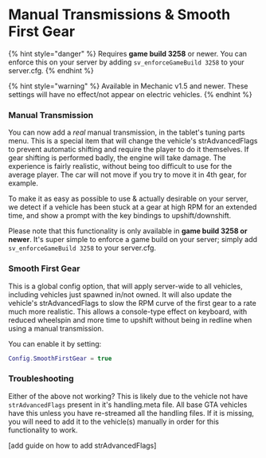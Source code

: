 # Manual Transmissions & Smooth First Gear

{% hint style="danger" %}
Requires **game build 3258** or newer. You can enforce this on your server by adding `sv_enforceGameBuild 3258` to your server.cfg.
{% endhint %}

{% hint style="warning" %}
Available in Mechanic v1.5 and newer. These settings will have no effect/not appear on electric vehicles.
{% endhint %}

### Manual Transmission

You can now add a _real_ manual transmission, in the tablet's tuning parts menu. This is a special item that will change the vehicle's strAdvancedFlags to prevent automatic shifting and require the player to do it themselves. If gear shifting is performed badly, the engine will take damage. The experience is fairly realistic, without being too difficult to use for the average player. The car will not move if you try to move it in 4th gear, for example.

To make it as easy as possible to use & actually desirable on your server, we detect if a vehicle has been stuck at a gear at high RPM for an extended time, and show a prompt with the key bindings to upshift/downshift.

Please note that this functionality is only available in **game build 3258 or newer**. It's super simple to enforce a game build on your server; simply add `sv_enforceGameBuild 3258` to your server.cfg.

### Smooth First Gear

This is a global config option, that will apply server-wide to all vehicles, including vehicles just spawned in/not owned. It will also update the vehicle's strAdvancedFlags to slow the RPM curve of the first gear to a rate much more realistic. This allows a console-type effect on keyboard, with reduced wheelspin and more time to upshift without being in redline when using a manual transmission.

You can enable it by setting:

```lua
Config.SmoothFirstGear = true
```

### Troubleshooting

Either of the above not working? This is likely due to the vehicle not have `strAdvancedFlags` present in it's handling.meta file. All base GTA vehicles have this unless you have re-streamed all the handling files. If it is missing, you will need to add it to the vehicle(s) manually in order for this functionality to work.

\[add guide on how to add strAdvancedFlags]

